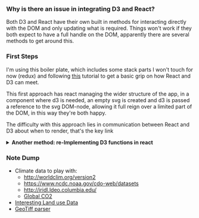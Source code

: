 ### Why is there an issue in integrating D3 and React?

Both D3 and React have their own built in methods for interacting directly with the DOM and only updating what is required. Things won't work if they both expect to have a full handle on the DOM, apparently there are several methods to get around this.

### First Steps

I'm using this boiler plate, which includes some stack parts I won't touch for now (redux) and following <a href="https://medium.com/@Elijah_Meeks/interactive-applications-with-react-d3-f76f7b3ebc71">this</a> tutorial to get a basic grip on how React and D3 can meet.

This first approach has react managing the wider structure of the app, in a component where d3 is needed, an empty svg is created and d3 is passed a reference to the svg DOM-node, allowing it full reign over a limited part of the DOM, in this way they're both happy.

The difficulty with this approach lies in communication between React and D3 about when to render, that's the key link
<details>
  <summary>
    <b> Another method: re-Implementing D3 functions in react</b>
  </summary>
    <br>
    <a href="https://medium.com/front-end-hacking/if-and-when-to-use-d3-js-with-react-639a651c6257">Here</a> is an example of     the other way of doing it, D3's power comes down partially to it's enter/update/exit suite, which allows it to check with     the DOM how many elements need creating, updating and deleting respectively as the data is altered.

   This core functionality can be written into React, this kind of takes the teeth out of D3 in what is being asked to do but  fair enough. Often this is easier when the relationship between data and display is kept simple. For more advanced relationships, the first method of passing a node to D3 can be easier,

~~maybe I'll try to implement both~~ - not interesting enough right now
</details>




### Note Dump
- Climate data to play with:
  - http://worldclim.org/version2
  - https://www.ncdc.noaa.gov/cdo-web/datasets
  - http://iridl.ldeo.columbia.edu/
  - <a href="https://www.esrl.noaa.gov/gmd/ccgg/trends/gl_full.html">Global CO2</a>
- <a href="http://sedac.ciesin.columbia.edu/theme/land-use/data/sets/browse">Interesting Land use Data</a>
- <a href="https://github.com/geotiffjs/geotiff.js">GeoTiff parser</a>
